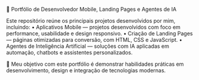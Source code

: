 📱 Portfólio de Desenvolvedor Mobile, Landing Pages e Agentes de IA

Este repositório reúne os principais projetos desenvolvidos por mim, incluindo:
	•	Aplicativos Mobile — projetos desenvolvidos com foco em performance, usabilidade e design responsivo.
	•	Criação de Landing Pages — páginas otimizadas para conversão, com HTML, CSS e JavaScript.
	•	Agentes de Inteligência Artificial — soluções com IA aplicadas em automação, chatbots e assistentes personalizados.

 🚀 Meu objetivo com este portfólio é demonstrar habilidades práticas em desenvolvimento, design e integração de tecnologias modernas.

 
